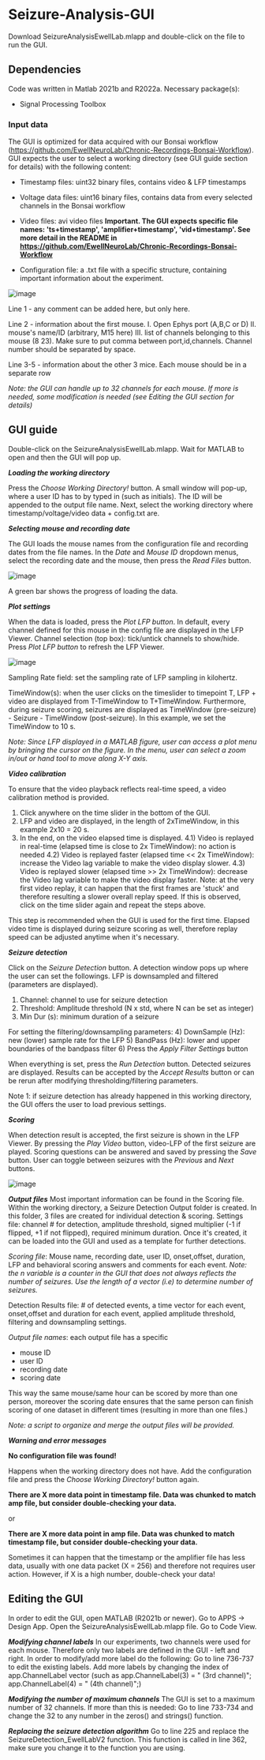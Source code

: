 # Seizure-Analysis-GUI

Download SeizureAnalysisEwellLab.mlapp and double-click on the file to run the GUI.


## Dependencies
Code was written in Matlab 2021b and R2022a. Necessary package(s):
* Signal Processing Toolbox

### Input data
The GUI is optimized for data acquired with our Bonsai workflow (https://github.com/EwellNeuroLab/Chronic-Recordings-Bonsai-Workflow).
GUI expects the user to select a working directory (see GUI guide section for details) with the following content:
* Timestamp files: uint32 binary files, contains video & LFP timestamps
* Voltage data files: uint16 binary files, contains data from every selected channels in the Bonsai workflow
* Video files: avi video files
**Important. The GUI expects specific file names: 'ts+timestamp', 'amplifier+timestamp', 'vid+timestamp'. See more detail in the README in https://github.com/EwellNeuroLab/Chronic-Recordings-Bonsai-Workflow**

* Configuration file: a .txt file with a specific structure, containing important information about the experiment.

![image](https://user-images.githubusercontent.com/94412124/171505253-4e66b020-8f70-4900-aad7-9faa65492c1b.png)

Line 1 - any comment can be added here, but only here.

Line 2 - information about the first mouse. I. Open Ephys port (A,B,C or D) II. mouse's name/ID (arbitrary, M15 here) III. list of channels belonging to this mouse (8 23). Make sure to put comma between port,id,channels. Channel number should be separated by space.

Line 3-5 - information about the other 3 mice. Each mouse should be in a separate row

*Note: the GUI can handle up to 32 channels for each mouse. If more is needed, some modification is needed (see Editing the GUI section for details)*


## GUI guide
Double-click on the SeizureAnalysisEwellLab.mlapp. Wait for MATLAB to open and then the GUI will pop up.

**_Loading the working directory_**

Press the *Choose Working Directory!* button. A small window will pop-up, where a user ID has to by typed in (such as initials). The ID will be appended to the output file name. Next, select the working directory where timestamp/voltage/video data + config.txt are.

**_Selecting mouse and recording date_**

The GUI loads the mouse names from the configuration file and recording dates from the file names. In the *Date* and *Mouse ID* dropdown menus, select the recording date and the mouse, then press the *Read Files* button. 

![image](https://user-images.githubusercontent.com/94412124/171508881-05b47dac-c882-4f8b-9a0a-fc3500d5ad95.png)

A green bar shows the progress of loading the data.

**_Plot settings_**

When the data is loaded, press the *Plot LFP button*. In default, every channel defined for this mouse in the config file are displayed in the LFP Viewer. 
Channel selection (top box): tick/untick channels to show/hide. Press *Plot LFP button* to refresh the LFP Viewer. 

![image](https://user-images.githubusercontent.com/94412124/171509478-5666a1f3-45ea-457a-8697-ae21b2ffdf06.png)

Sampling Rate field: set the sampling rate of LFP sampling in kilohertz.

TimeWindow(s): when the user clicks on the timeslider to timepoint T, LFP + video are displayed from T-TimeWindow to T+TimeWindow. Furthermore, during seizure scoring, seizures are displayed as TimeWindow (pre-seizure) - Seizure - TimeWindow (post-seizure). In this example, we set the TimeWindow to 10 s.

*Note: Since LFP displayed in a MATLAB figure, user can access a plot menu by bringing the cursor on the figure. In the menu, user can select a zoom in/out or hand tool to move along X-Y axis.*

**_Video calibration_**

To ensure that the video playback reflects real-time speed, a video calibration method is provided.
1) Click anywhere on the time slider in the bottom of the GUI. 
2) LFP and video are displayed, in the length of 2xTimeWindow, in this example 2x10 = 20 s.
3) In the end, on the video elapsed time is displayed. 
4.1) Video is replayed in real-time (elapsed time is close to 2x TimeWindow): no action is needed
4.2) Video is replayed faster (elapsed time << 2x TimeWindow): increase the Video lag variable to make the video display slower.
4.3) Video is replayed slower (elapsed time >> 2x TimeWindow): decrease the Video lag variable to make the video display faster. Note: at the very first video replay, it can happen that the first frames are 'stuck' and therefore resulting a slower overall replay speed. If this is observed, click on the time slider again and repeat the steps above.

This step is recommended when the GUI is used for the first time. Elapsed video time is displayed during seizure scoring as well, therefore replay speed can be adjusted anytime when it's necessary.

**_Seizure detection_**

Click on the *Seizure Detection* button. A detection window pops up where the user can set the followings. LFP is downsampled and filtered (parameters are displayed).

1) Channel: channel to use for seizure detection
2) Threshold: Amplitude threshold (N x std, where N can be set as integer)
3) Min Dur (s): minimum duration of a seizure

For setting the filtering/downsampling parameters:
4) DownSample (Hz): new (lower) sample rate for the LFP
5) BandPass (Hz): lower and upper boundaries of the bandpass filter
6) Press the *Apply Filter Settings* button 

When everything is set, press the *Run Detection* button. Detected seizures are displayed. Results can be accepted by the *Accept Results* button or can be rerun after modifying thresholding/filtering parameters.

Note 1: if seizure detection has already happened in this working directory, the GUI offers the user to load previous settings. 

**_Scoring_**

When detection result is accepted, the first seizure is shown in the LFP Viewer. By pressing the *Play Video* button, video-LFP of the first seizure are played. Scoring questions can be answered and saved by pressing the *Save* button. User can toggle between seizures with the *Previous* and *Next* buttons.

![image](https://user-images.githubusercontent.com/94412124/171514298-5f96102d-8820-480b-a01e-13f2d44ba6a4.png)


**_Output files_**
Most important information can be found in the Scoring file.
Within the working directory, a Seizure Detection Output folder is created. In this folder, 3 files are created for individual detection & scoring.
Settings file: channel # for detection, amplitude threshold, signed multiplier (-1 if flipped, +1 if not flipped),  required minimum duration. Once it's created, it can be loaded into the GUI and used as a template for further detections.

*Scoring file*: Mouse name, recording date, user ID, onset,offset, duration, LFP and behavioral scoring answers and comments for each event. 
*Note: the n variable is a counter in the GUI that does not always reflects the number of seizures. Use the length of a vector (i.e) to determine number of seizures.*

Detection Results file: # of detected events, a time vector for each event, onset,offset and duration for each event, applied amplitude threshold, filtering and downsampling settings.

*Output file names*: each output file has a specific 
* mouse ID
* user ID
* recording date
* scoring date

This way the same mouse/same hour can be scored by more than one person, moreover the scoring date ensures that the same person can finish scoring of one dataset in different times (resulting in more than one files.) 

*Note: a script to organize and merge the output files will be provided.*

**_Warning and error messages_**

**No configuration file was found!** 

Happens when the working directory does not have. Add the configuration file and press the *Choose Working Directory!* button again. 

**There are X more data point in timestamp file. Data was chunked to match amp file, but consider double-checking your data.**

or

**There are X more data point in amp file. Data was chunked to match timestamp file, but consider double-checking your data.**

Sometimes it can happen that the timestamp or the amplifier file has less data, usually with one data packet (X = 256) and therefore not requires user action. However, if X is a high number, double-check your data!


## Editing the GUI
In order to edit the GUI, open MATLAB (R2021b or newer). Go to APPS -> Design App. Open the SeizureAnalysisEwellLab.mlapp file. Go to Code View.


**_Modifying channel labels_**
In our experiments, two channels were used for each mouse. Therefore only two labels are defined in the GUI - left and right. In order to modify/add more label do the following: 
Go to line 736-737 to edit the existing labels. Add more labels by changing the index of app.ChannelLabel vector (such as app.ChannelLabel(3) = " (3rd channel)"; app.ChannelLabel(4) = " (4th channel)";)

**_Modifying the number of maximum channels_**
The GUI is set to a maximum number of 32 channels. If more than this is needed:
Go to line 733-734 and change the 32 to any number in the zeros() and strings() function.

**_Replacing the seizure detection algorithm_**
 Go to line 225 and replace the SeizureDetection_EwellLabV2 function. This function is called in line 362, make sure you change it to the function you are using.
 

